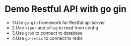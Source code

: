 # Demo Restful API with go gin

- 1.Use `go-gin` framework for Restful api server
- 2.Use `viper` and `pflag` to read from config
- 3.Use `grom` to connect to database
- 4.Use `go-redis` to connect to redis

